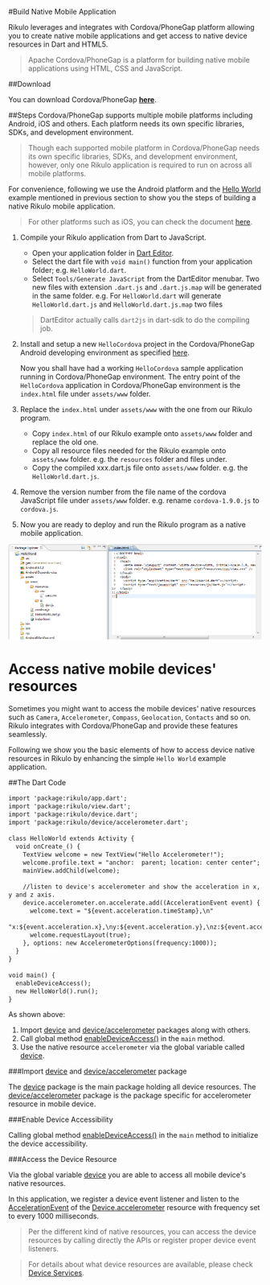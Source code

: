 #Build Native Mobile Application

Rikulo leverages and integrates with Cordova/PhoneGap platform allowing you to create native mobile applications and get access to native device resources in Dart and HTML5.

>Apache Cordova/PhoneGap is a platform for building native mobile applications using HTML, CSS and JavaScript.



##Download

You can download Cordova/PhoneGap **[here](http://phonegap.com/download)**.

##Steps
Cordova/PhoneGap supports multiple mobile platforms including Android, iOS and others. Each platform needs its own specific libraries, SDKs, and development environment.

>Though each supported mobile platform in Cordova/PhoneGap needs its own specific libraries, SDKs, and development environment, however, only one Rikulo application is required to run on across all mobile platforms.

For convenience, following we use the Android platform and the [Hello World](Hello_World.md) example mentioned in previous section to show you the steps of building a native Rikulo mobile application.
>For other platforms such as iOS, you can check the document [here](http://docs.phonegap.com/en/2.1.0/).

1. Compile your Rikulo application from Dart to JavaScript. 
	* Open your application folder in [Dart Editor](http://www.dartlang.org/docs/editor/).
	* Select the dart file with `void main()` function from your application folder; e.g. `HelloWorld.dart`.
	* Select `Tools/Generate JavaScript` from the DartEditor menubar. Two new files with extension `.dart.js` and `.dart.js.map` will be generated in the same folder. e.g. For `HelloWorld.dart` will generate `HelloWorld.dart.js` and `HelloWorld.dart.js.map` two files

	>DartEditor actually calls `dart2js` in dart-sdk to do the compiling job.

2. Install and setup a new `HelloCordova` project in the Cordova/PhoneGap Android developing environment as specified [here](http://docs.phonegap.com/en/2.1.0/).

	Now you shall have had a working `HelloCordova` sample application running in Cordova/PhoneGap environment. The entry point of the `HelloCordova` application in Cordova/PhoneGap environment is the `index.html` file under `assets/www` folder.

3. Replace the `index.html` under `assets/www` with the one from our Rikulo program.
	* Copy `index.html` of our Rikulo example onto `assets/www` folder and replace the old one.
	* Copy all resource files needed for the Rikulo example onto `assets/www` folder. e.g. the `resources` folder and files under.
	* Copy the compiled xxx.dart.js file onto `assets/www` folder. e.g. the `HelloWorld.dart.js`.

4. Remove the version number from the file name of the cordova JavaScript file under `assets/www` folder. e.g. rename `cordova-1.9.0.js` to `cordova.js`.

5. Now you are ready to deploy and run the Rikulo program as a native mobile application.

![Cordova Android Development Environment](cordova-env.png?raw=true)

# Access native mobile devices' resources
Sometimes you might want to access the mobile devices' native resources such as `Camera`, `Accelerometer`, `Compass`, `Geolocation`, `Contacts` and so on. Rikulo integrates with Cordova/PhoneGap and provide these features seamlessly.

Following we show you the basic elements of how to access device native resources in Rikulo by enhancing the simple `Hello World` example application.

##The Dart Code

    import 'package:rikulo/app.dart';
    import 'package:rikulo/view.dart';
    import 'package:rikulo/device.dart';
    import 'package:rikulo/device/accelerometer.dart';

    class HelloWorld extends Activity {
      void onCreate_() {
        TextView welcome = new TextView("Hello Accelerometer!");
        welcome.profile.text = "anchor:  parent; location: center center";
        mainView.addChild(welcome);
		
        //listen to device's accelerometer and show the acceleration in x, y and z axis.
        device.accelerometer.on.accelerate.add((AccelerationEvent event) {
          welcome.text = "${event.acceleration.timeStamp},\n"
            "x:${event.acceleration.x},\ny:${event.acceleration.y},\nz:${event.acceleration.z}";
		  welcome.requestLayout(true);
        }, options: new AccelerometerOptions(frequency:1000));
      }
    }

    void main() {
      enableDeviceAccess();
      new HelloWorld().run();
    }

As shown above:

1. Import [device](api:) and [device/accelerometer](api:) packages along with others.
2. Call global method [enableDeviceAccess()](api:device) in the `main` method.
3. Use the native resource `accelerometer` via the global variable called [device](api:device).

###Import [device](api:) and [device/accelerometer](api:) package

The [device](api:) package is the main package holding all device resources. The [device/accelerometer](api:) package is the package specific for accelerometer resource in mobile device.

###Enable Device Accessibility

Calling global method [enableDeviceAccess()](api:device) in the `main` method to initialize the device accessibility.

###Access the Device Resource

Via the global variable [device](api:device) you are able to access all mobile device's native resources. 

In this application, we register a device event listener and listen to the [AccelerationEvent](api:device/accelerometer) of the [Device.accelerometer](api:device) resource with frequency set to every 1000 milliseconds.

>Per the different kind of native resources, you can access the device resources by calling directly the APIs or register proper device event listeners.

>For details about what device resources are available, please check [Device Services](../Device_Services/index.md).

 